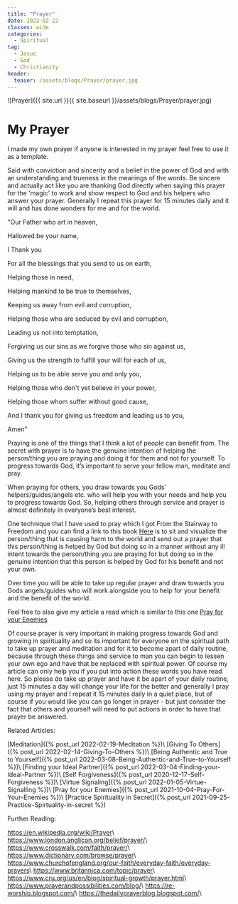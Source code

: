 ```yaml
---
title: "Prayer"
date: 2022-02-22
classes: wide
categories:
  - Spiritual 
tag:
  - Jesus
  - God
  - Christianity
header: 
  teaser: /assets/blogs/Prayer/prayer.jpg
---
```


![Prayer]({{ site.url }}{{ site.baseurl }}/assets/blogs/Prayer/prayer.jpg)

# My Prayer

I made my own prayer if anyone is interested in my prayer feel free to use it as a template.

Said with conviction and sincerity and a belief in the power of God and with an understanding and trueness in the meanings of the words. Be sincere and actually act like you are thanking God directly when saying this prayer for the 'magic' to work and show respect to God and his helpers who answer your prayer. Generally I repeat this prayer for 15 minutes daily and it will and has done wonders for me and for the world.

"Our Father who art in heaven,

Hallowed be your name,

I Thank you 

For all the blessings that you send to us on earth,

Helping those in need,

Helping mankind to be true to themselves,

Keeping us away from evil and corruption, 

Helping those who are seduced by evil and corruption,

Leading us not into temptation,

Forgiving us our sins as we forgive those who sin against us,

Giving us the strength to fulfill your will for each of us,

Helping us to be able serve you and only you,

Helping those who don't yet believe in your power,

Helping those whom suffer without good cause,

And I thank you for giving us freedom and leading us to you,

Amen"

Praying is one of the things that I think a lot of people can benefit from. The secret with prayer is to have the genuine intention of helping the person/thing you are praying and doing it for them and not for yourself. To progress towards God, it’s important to serve your fellow man, meditate and pray. 

When praying for others, you draw towards you Gods’ helpers/guides/angels etc. who will help you with your needs and help you to progress towards God. So, helping others through service and prayer is almost definitely in everyone’s best interest.

One technique that I have used to pray which I got From the Stairway to Freedom and you can find a link to this book [Here](https://thegreatwhitebrotherhood.org/books/) is to sit and visualize the person/thing that is causing harm to the world and send out a prayer that this person/thing is helped by God but doing so in a manner without any ill intent towards the person/thing you are praying for but doing so in the genuine intention that this person is helped by God for his benefit and not your own.

Over time you will be able to take up regular prayer and draw towards you Gods angels/guides who will work alongside you to help for your benefit and the benefit of the world.

Feel free to also give my article a read which is similar to this one [Pray for your Enemies](https://lovehumanity.gitlab.io/spiritual/Pray-For-Your-Enemies/)

Of course prayer is very important in making progress towards God and growing in spirituality and so its important for everyone on the spiritual path to take up prayer and meditation and for it to become apart of daily routine, because through these things and service to man you can begin to lessen your own ego and have that be replaced with spiritual power. Of course my article can only help you if you put into action these words you have read here. So please do take up prayer and have it be apart of your daily routine, just 15 minutes a day will change your life for the better and generally I pray using my prayer and I repeat it 15 minutes daily in a quiet place, but of course if you would like you can go longer in prayer - but just consider the fact that others and yourself will need to put actions in order to have that prayer be answered.

Related Articles:

[Meditation]({% post_url 2022-02-19-Meditation %})\\
[Giving To Others]({% post_url 2022-02-14-Giving-To-Others %})\\
[Being Authentic and True to Yourself]({% post_url 2022-03-08-Being-Authentic-and-True-to-Yourself %})\\
[Finding your Ideal Partner]({% post_url 2022-03-04-Finding-your-Ideal-Partner %})\\
[Self Forgiveness]({% post_url 2020-12-17-Self-Forgiveness %})\\
[Virtue Signaling]({% post_url 2022-01-05-Virtue-Signalling %})\\
[Pray for your Enemies]({% post_url 2021-10-04-Pray-For-Your-Enemies %})\\
[Practice Spirituality in Secret]({% post_url 2021-09-25-Practice-Spirtuality-in-secret %})

Further Reading:

<https://en.wikipedia.org/wiki/Prayer>\\
<https://www.london.anglican.org/belief/prayer/>\\
<https://www.crosswalk.com/faith/prayer/>\\
<https://www.dictionary.com/browse/prayer>\\	
<https://www.churchofengland.org/our-faith/everyday-faith/everyday-prayers>\\
<https://www.britannica.com/topic/prayer>\\
<https://www.cru.org/us/en/blog/spiritual-growth/prayer.html>\\
<https://www.prayerandpossibilities.com/blog/>\\
<https://re-worship.blogspot.com/>\\
<https://thedailyprayerblog.blogspot.com/>\\


